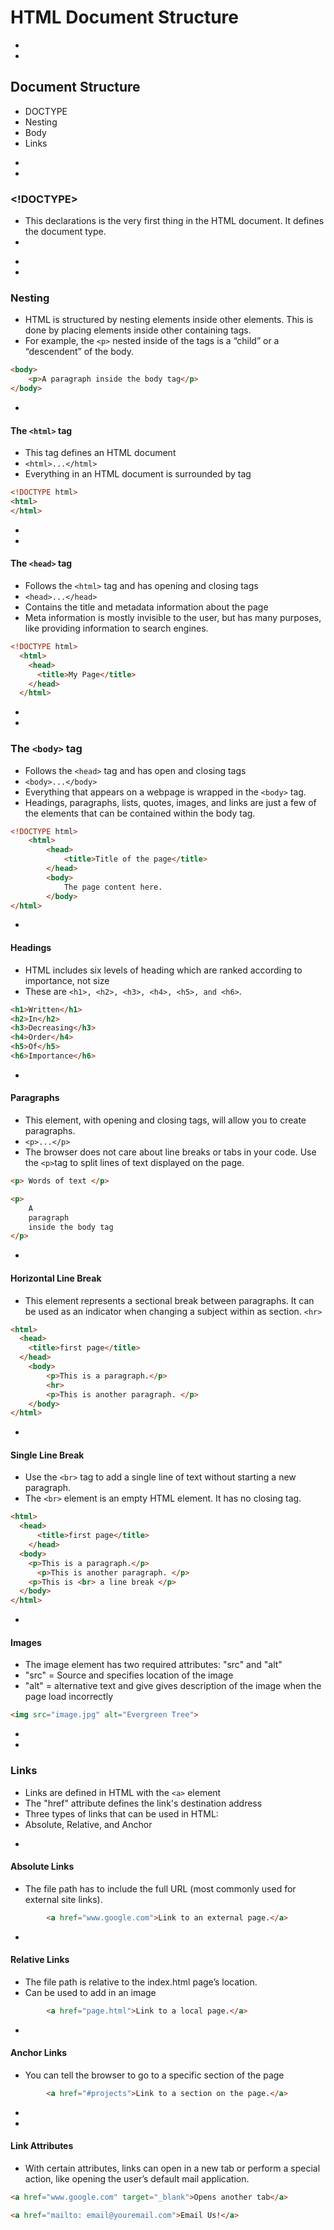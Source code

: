 # HTML Document Structure


-
-
## Document Structure
* DOCTYPE
* Nesting
* Body
* Links



-
-
### <!DOCTYPE>
* This declarations is the very first thing in the HTML document. It defines the document type.
* <!DOCTYPE html>

-
-
### Nesting
* HTML is structured by nesting elements inside other elements. This is done by placing elements inside other containing tags.
* For example, the `<p>` nested inside of the <body> tags is a “child” or a “descendent” of the body.
``` HTML
<body>
	<p>A paragraph inside the body tag</p>
</body>
```

-
#### The `<html>` tag
* This tag defines an HTML document
* `<html>...</html>`
* Everything in an HTML document is surrounded by <html> tag

```HTML
<!DOCTYPE html>
<html>
</html>
```


-
-
#### The `<head>` tag
* Follows the `<html>` tag and has opening and closing tags
* `<head>...</head>`
* Contains the title and metadata information about the page
* Meta information is mostly invisible to the user, but has many purposes, like providing information to search engines.
```HTML
<!DOCTYPE html>
  <html>
    <head>
      <title>My Page</title>
    </head>
  </html>
```      


-
-
### The `<body>` tag
* Follows the `<head>` tag and has open and closing tags
* `<body>...</body>`
* Everything that appears on a webpage is wrapped in the `<body>` tag.
* Headings, paragraphs, lists, quotes, images, and links are just a few of the elements that can be contained within the body tag.

``` HTML
<!DOCTYPE html>
	<html>
	  	<head>
	    	<title>Title of the page</title>
	  	</head>
	  	<body>
	    	The page content here.
		</body>
</html>
```


-
#### Headings
* HTML includes six levels of heading which are ranked according to importance, not size
* These are `<h1>, <h2>, <h3>, <h4>, <h5>, and <h6>`.
``` HTML
<h1>Written</h1>
<h2>In</h2>
<h3>Decreasing</h3>
<h4>Order</h4>
<h5>Of</h5>
<h6>Importance</h6>
```

-
#### Paragraphs
* This element, with opening and closing tags, will allow you to create paragraphs.
* `<p>...</p>`
* The browser does not care about line breaks or tabs in your code. Use the `<p>`tag to split lines of text displayed on the page.

``` HTML
<p> Words of text </p>

<p>
	A
	paragraph
	inside the body tag
</p>

```

-
#### Horizontal Line Break
* This element represents a sectional break between paragraphs. It can be used as an indicator when changing a subject within as section.
`<hr>`

``` HTML
<html>
  <head>
    <title>first page</title>
  </head>
    <body>
        <p>This is a paragraph.</p>
        <hr>
        <p>This is another paragraph. </p>
    </body>
</html>
```

-
#### Single Line Break     
* Use the `<br>` tag to add a single line of text without starting a new paragraph.
* The `<br>` element is an empty HTML element. It has no closing tag.
```HTML
<html>
  <head>
      <title>first page</title>
    </head>
  <body>
    <p>This is a paragraph.</p>
      <p>This is another paragraph. </p>
    <p>This is <br> a line break </p>
  </body>
</html>
```

-
#### Images
* The image element has two required attributes: "src" and "alt"
* "src" = Source and  specifies location of the image
* "alt" = alternative text and give gives description of the image when the page load incorrectly

``` HTML
<img src="image.jpg" alt="Evergreen Tree">
```


-
-
### Links
* Links are defined in HTML with the `<a>` element
* The "href" attribute defines the link's destination address
* Three types of links that can be used in HTML:
* Absolute, Relative, and Anchor


-
#### Absolute Links
* The file path has to include the full URL (most commonly used for external site links).


``` HTML
		<a href="www.google.com">Link to an external page.</a>
```


-
#### Relative Links
* The file path is relative to the index.html page’s location.
* Can be used to add in an image

``` HTML
		<a href="page.html">Link to a local page.</a>
```

-
#### Anchor Links
* You can tell the browser to go to a specific section of the page

``` HTML
		<a href="#projects">Link to a section on the page.</a>
```

-
-
#### Link Attributes
* With certain attributes, links can open in a new tab or perform a special action, like opening the user’s default mail application.

```HTML
<a href="www.google.com" target="_blank">Opens another tab</a>
```
```HTML
<a href="mailto: email@youremail.com">Email Us!</a>
```
